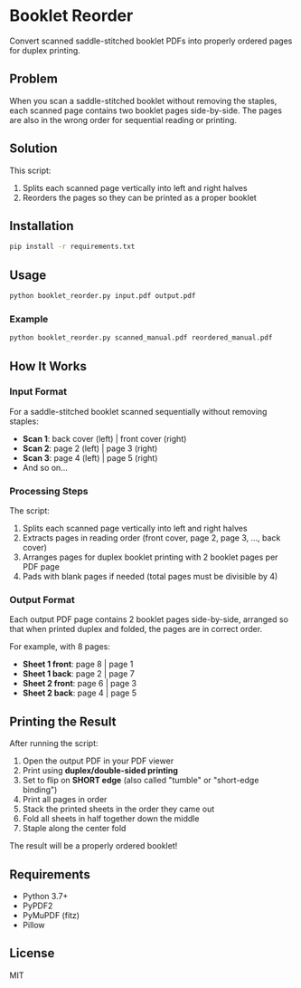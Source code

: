 # Booklet Reorder

Convert scanned saddle-stitched booklet PDFs into properly ordered pages for duplex printing.

## Problem

When you scan a saddle-stitched booklet without removing the staples, each scanned page contains two booklet pages side-by-side. The pages are also in the wrong order for sequential reading or printing.

## Solution

This script:
1. Splits each scanned page vertically into left and right halves
2. Reorders the pages so they can be printed as a proper booklet

## Installation

```bash
pip install -r requirements.txt
```

## Usage

```bash
python booklet_reorder.py input.pdf output.pdf
```

### Example

```bash
python booklet_reorder.py scanned_manual.pdf reordered_manual.pdf
```

## How It Works

### Input Format
For a saddle-stitched booklet scanned sequentially without removing staples:
- **Scan 1**: back cover (left) | front cover (right)
- **Scan 2**: page 2 (left) | page 3 (right)
- **Scan 3**: page 4 (left) | page 5 (right)
- And so on...

### Processing Steps
The script:
1. Splits each scanned page vertically into left and right halves
2. Extracts pages in reading order (front cover, page 2, page 3, ..., back cover)
3. Arranges pages for duplex booklet printing with 2 booklet pages per PDF page
4. Pads with blank pages if needed (total pages must be divisible by 4)

### Output Format
Each output PDF page contains 2 booklet pages side-by-side, arranged so that when printed duplex and folded, the pages are in correct order.

For example, with 8 pages:
- **Sheet 1 front**: page 8 | page 1
- **Sheet 1 back**: page 2 | page 7
- **Sheet 2 front**: page 6 | page 3
- **Sheet 2 back**: page 4 | page 5

## Printing the Result

After running the script:
1. Open the output PDF in your PDF viewer
2. Print using **duplex/double-sided printing**
3. Set to flip on **SHORT edge** (also called "tumble" or "short-edge binding")
4. Print all pages in order
5. Stack the printed sheets in the order they came out
6. Fold all sheets in half together down the middle
7. Staple along the center fold

The result will be a properly ordered booklet!

## Requirements

- Python 3.7+
- PyPDF2
- PyMuPDF (fitz)
- Pillow

## License

MIT
